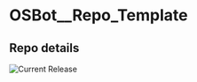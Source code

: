 # OSBot__Repo_Template

## Repo details

![Current Release](https://img.shields.io/badge/release-v0.14.13-blue)
